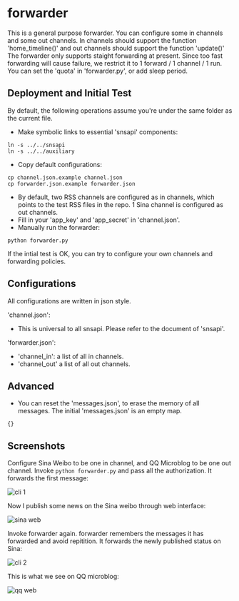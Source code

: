 forwarder
====

This is a general purpose forwarder. 
You can configure some in channels and some out channels. 
In channels should support the function 'home\_timeline()'
and out channels should support the function 'update()'
The forwarder only supports staight forwarding at present. 
Since too fast forwarding will cause failure, 
we restrict it to 1 forward / 1 channel / 1 run. 
You can set the 'quota' in 'forwarder.py', 
or add sleep period. 


Deployment and Initial Test
----

By default, the following operations assume 
you're under the same folder as the current file. 

   * Make symbolic links to essential 'snsapi' components: 
```
ln -s ../../snsapi
ln -s ../../auxiliary
```
   * Copy default configurations:
```
cp channel.json.example channel.json
cp forwarder.json.example forwarder.json
```
   * By default, two RSS channels are configured
   as in channels, which points 
   to the test RSS files in the repo. 
   1 Sina channel is configured as out channels. 
   * Fill in your 'app_key' and 'app_secret'
   in 'channel.json'. 
   * Manually run the forwarder:
```
python forwarder.py
```

If the intial test is OK, you can try to configure your own 
channels and forwarding policies. 

Configurations
----

All configurations are written in json style. 

'channel.json':
   * This is universal to all snsapi. 
   Please refer to the document of 'snsapi'. 

'forwarder.json':
   * 'channel_in': a list of all in channels. 
   * 'channel_out' a list of all out channels. 

Advanced
----

   * You can reset the 'messages.json', to erase the 
   memory of all messages. 
   The initial 'messages.json' is an empty map. 
```
{}
```

Screenshots
----

Configure Sina Weibo to be one in channel, 
and QQ Microblog to be one out channel. 
Invoke `python forwarder.py` and pass all the authorization. 
It forwards the first message:

![cli 1](https://raw.github.com/uxian/snsapi/master/app/forwarder/screenshots/forwarder3.jpg)

Now I publish some news on the Sina weibo through web interface:

![sina web](https://raw.github.com/uxian/snsapi/master/app/forwarder/screenshots/forwarder1.jpg)

Invoke forwarder again. 
forwarder remembers the messages it has forwarded and avoid repitition. 
It forwards the newly published status on Sina:

![cli 2](https://raw.github.com/uxian/snsapi/master/app/forwarder/screenshots/forwarder4.jpg)

This is what we see on QQ microblog:

![qq web](https://raw.github.com/uxian/snsapi/master/app/forwarder/screenshots/forwarder2.jpg)
